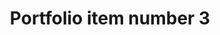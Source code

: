 ---
title: "Portfolio item number 3"
excerpt: "Short description of portfolio item number 3<br/><img src='/images/500x300.png'>"
collection: portfolio
---